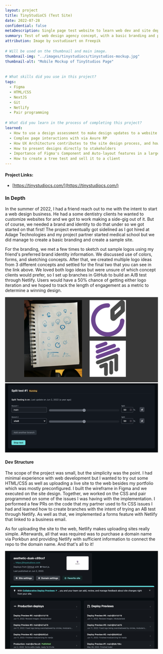```yaml
---
layout: project
title: TinyStudioCS (Test Site)
date: 2022-07-28
confidential: false
metaDescription: Single page test website to learn web dev and site deployment with NextJS.
summary: Test of web design agency concept, with a basic branding and programming done in collaboration with a friend using GitHub.
attribution: Image by svstudioart on Freepik

# Will be used on the thumbnail and main image.
thumbnail-img: "../images/tinystudiocs/tinystudios-mockup.jpg"
thumbnail-alt: "Mobile Mockup of TinyStudios Page"


# What skills did you use in this project?
tags:
  - Figma
  - HTML/CSS
  - NextJS
  - Git
  - Netlify
  - Pair programming

# What did you learn in the process of completing this project?
learned:
  - How to use a design assessment to make design updates to a website
  - Complex page interactions with via Axure RP
  - How UX Architecture contributes to the site design process, and how UI facilitates a user's navigation through the site
  - How to present designs directly to stakeholders
  - Importance of Figma's Component and Auto-layout features in a large-scale UI project
  - How to create a tree test and sell it to a client
---
```




#### Project Links:
- [https://tinystudiocs.com/](https://tinystudiocs.com/)


### In Depth

In the summer of 2022, I had a friend reach out to me with the intent to start a web design business. He had a some dentistry clients he wanted to customize websites for and we got to work making a side-gig out of it. But of course, we needed a brand and identity to do that under so we got started on that first! The project eventually got sidelined as I got hired at Adage Technologies and my project partner started medical school but we did manage to create a basic branding and create a sample site.

For the branding, we met a few times to sketch out sample logos using my friend's preferred brand identity information. We discussed use of colors, forms, and sketching concepts. After that, we created multiple logo ideas from 3 different concepts and settled for the final two that you can see in the link above. We loved both logo ideas but were unsure of which concept clients would prefer, so I set up branches in GitHub to build an A/B test through Netlify. Users would have a 50% chance of getting either logo iteration and we hoped to track the length of engagement as a metric to determine a winning design.

![Comparison photo of sketches next to vectorized logo](../images/tinystudiocs/branding-tinystudios-comparison.png)
![AB Site Setup on Netlify](../images/tinystudiocs/tinystudios-AB-testing.png)

#### Dev Structure

The scope of the project was small, but the simplicity was the point. I had minimal experience with web development but I wanted to try out some HTML/CSS as well as uploading a live site to the web besides my portfolio which was mostly preconfigured. I built the wireframe in Figma and we executed on the site design. Together, we worked on the CSS and pair programmed on some of the issues I was having with the implementation. I performed a few PRs on the code that my partner used to fix CSS issues I had and learned how to create branches with the intent of trying an AB test through Netlify. As well as that, we implemented a forms feature with Netlify that linked to a business email.

As for uploading the site to the web, Netlify makes uploading sites really simple. Afterwards, all that was required was to purchase a domain name via Porkbun and providing Netlify with sufficient information to connect the repo to the domain name. And that's all to it!

![Screenshot of Netlify portal for the tinystudio site](../images/tinystudiocs/tinystudios-netlify.png)